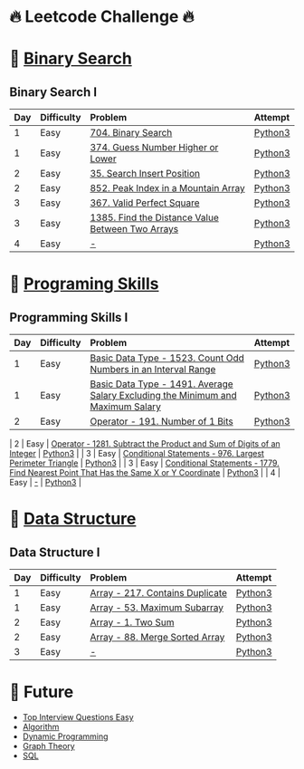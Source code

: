 # :fire: Leetcode Challenge :fire:
# :pushpin: [Binary Search](https://leetcode.com/study-plan/binary-search/)
## Binary Search I

| Day| Difficulty | Problem                                                                                          | Attempt |
| :- |:---------- | :----------------------------------------------------------------------------------------------- | :-------|
| 1  | Easy       | [704. Binary Search](https://leetcode.com/problems/binary-search/)                               | [Python3](Binary%20Search%20I/704.binary-search.py) |
| 1  | Easy       | [374. Guess Number Higher or Lower](https://leetcode.com/problems/guess-number-higher-or-lower/) | [Python3](Binary%20Search%20I/374.guess-number-higher-or-lower.py) |
| 2  | Easy       | [35. Search Insert Position](https://leetcode.com/problems/search-insert-position/) | [Python3](Binary%20Search%20I/35.search-insert-position.py) |
| 2  | Easy       | [852. Peak Index in a Mountain Array](https://leetcode.com/problems/peak-index-in-a-mountain-array/) | [Python3](Binary%20Search%20I/852.peak-index-in-a-mountain-array.py) |
| 3  | Easy       | [367. Valid Perfect Square](https://leetcode.com/problems/valid-perfect-square/) | [Python3](Binary%20Search%20I/367.valid-perfect-square.py) |
| 3  | Easy       | [1385. Find the Distance Value Between Two Arrays](https://leetcode.com/problems/find-the-distance-value-between-two-arrays/) | [Python3](Binary%20Search%20I/1385.find-the-distance-value-between-two-arrays.py) |
| 4  | Easy       | [-]() | [Python3]() |

# :pushpin: [Programing Skills](https://leetcode.com/study-plan/programming-skills/)
## Programming Skills I
| Day| Difficulty | Problem                                                                                          | Attempt |
| :- |:---------- | :----------------------------------------------------------------------------------------------- | :-------|
| 1  | Easy       | [Basic Data Type - 1523. Count Odd Numbers in an Interval Range](https://leetcode.com/problems/count-odd-numbers-in-an-interval-range/)| [Python3](Programming%20Skills%20I/1523.count-odd-numbers-in-an-interval-range.py) |
| 1  | Easy       | [Basic Data Type - 1491. Average Salary Excluding the Minimum and Maximum Salary](https://leetcode.com/problems/average-salary-excluding-the-minimum-and-maximum-salary/) | [Python3](Programming%20Skills%20I/1491.average-salary-excluding-the-minimum-and-maximum-salary.py) |
| 2  | Easy       | [Operator - 191. Number of 1 Bits](https://leetcode.com/problems/number-of-1-bits/) | [Python3](Programming%20Skills%20I/191.number-of-1-bits.py) |

| 2  | Easy       | [Operator - 1281. Subtract the Product and Sum of Digits of an Integer](https://leetcode.com/problems/subtract-the-product-and-sum-of-digits-of-an-integer/) | [Python3](Programming%20Skills%20I/1281.subtract-the-product-and-sum-of-digits-of-an-integer.py) |
| 3  | Easy       | [Conditional Statements - 976. Largest Perimeter Triangle](https://leetcode.com/problems/largest-perimeter-triangle/) | [Python3](Programming%20Skills%20I/976.largest-perimeter-triangle.py) |
| 3  | Easy       | [Conditional Statements - 1779. Find Nearest Point That Has the Same X or Y Coordinate](https://leetcode.com/problems/find-nearest-point-that-has-the-same-x-or-y-coordinate/) | [Python3](Programming%20Skills%20I/1779.find-nearest-point-that-has-the-same-x-or-y-coordinate.py) |
| 4  | Easy       | [-]() | [Python3]() |

# :pushpin: [Data Structure](https://leetcode.com/study-plan/data-structure/)
## Data Structure I
| Day| Difficulty | Problem                                                                                          | Attempt |
| :- |:---------- | :----------------------------------------------------------------------------------------------- | :-------|
| 1  | Easy       | [Array - 217. Contains Duplicate](https://leetcode.com/problems/contains-duplicate/) | [Python3](Data%20Structure%20I/53.maximum-subarray.py) |
| 1  | Easy       | [Array - 53. Maximum Subarray](https://leetcode.com/problems/maximum-subarray/) | [Python3](Data%20Structure%20I/53.maximum-subarray.py) |
| 2  | Easy       | [Array - 1. Two Sum](https://leetcode.com/problems/two-sum/) | [Python3]() |
| 2  | Easy       | [Array - 88. Merge Sorted Array](https://leetcode.com/problems/merge-sorted-array/) | [Python3]() |
| 3  | Easy       | [-]() | [Python3]() |
# :pushpin: Future
- [Top Interview Questions Easy](https://leetcode.com/explore/interview/card/top-interview-questions-easy/)
- [Algorithm](https://leetcode.com/study-plan/algorithm/)
- [Dynamic Programming](https://leetcode.com/study-plan/dynamic-programming/)
- [Graph Theory](https://leetcode.com/study-plan/graph/)
- [SQL](https://leetcode.com/study-plan/sql/)
